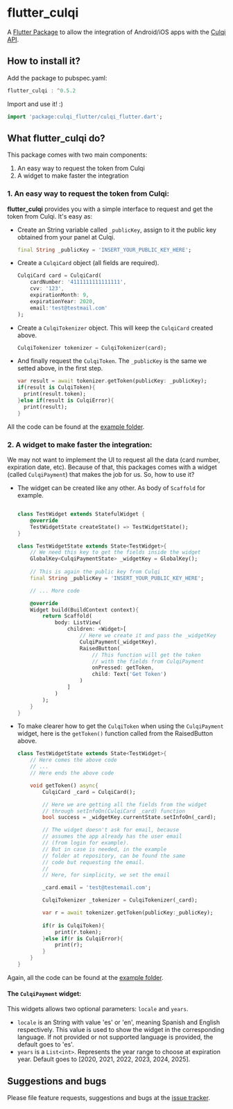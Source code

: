 # flutter_culqi

A [Flutter Package]() to allow the integration of Android/iOS apps with the [Culqi API](https://www.culqi.com/docs/#/).

## How to install it?

Add the package to pubspec.yaml:
```dart
flutter_culqi : ^0.5.2
```

Import and use it! :)
``` dart
import 'package:culqi_flutter/culqi_flutter.dart';
```

## What **flutter_culqi** do?

This package comes with two main components:
1. An easy way to request the token from Culqi
2. A widget to make faster the integration

### 1. An easy way to request the token from Culqi:

**flutter_culqi** provides you with a simple interface to request and get the token from Culqi. It's easy as:

+ Create an String variable called `_publicKey`, assign to it the public key obtained from your panel at Culqi.
    ```dart
    final String _publicKey = 'INSERT_YOUR_PUBLIC_KEY_HERE';
    ```
+ Create a `CulqiCard` object (all fields are required).
    ```dart
    CulqiCard card = CulqiCard(
        cardNumber: '4111111111111111',
        cvv: '123',
        expirationMonth: 9,
        expirationYear: 2020,
        email:'test@testmail.com'
    );
    ```
+ Create a `CulqiTokenizer` object. This will keep the `CulqiCard` created above.
    ```dart
    CulqiTokenizer tokenizer = CulqiTokenizer(card);
    ```
+ And finally request the `CulqiToken`. The `_publicKey` is the same we setted above, in the first step.
    ```dart
    var result = await tokenizer.getToken(publicKey: _publicKey);
    if(result is CulqiToken){
      print(result.token);
    }else if(result is CulqiError){
      print(result);
    }
    ```
All the code can be found at the [example folder](https://github.com/limonadev/flutter_culqi/tree/master/example).

### 2. A widget to make faster the integration:

We may not want to implement the UI to request all the data (card number, expiration date, etc). Because of that, this packages comes with a widget (called `CulqiPayment`) that makes the job for us. So, how to use it?

+ The widget can be created like any other. As body of `Scaffold` for example.
    ```dart

    class TestWidget extends StatefulWidget {
        @override
        TestWidgetState createState() => TestWidgetState();
    }

    class TestWidgetState extends State<TestWidget>{
        // We need this key to get the fields inside the widget
        GlobalKey<CulqiPaymentState> _widgetKey = GlobalKey();
        
        // This is again the public key from Culqi
        final String _publicKey = 'INSERT_YOUR_PUBLIC_KEY_HERE';

        // ... More code

        @override
        Widget build(BuildContext context){
            return Scaffold(
                body: ListView(
                    children: <Widget>[
                        // Here we create it and pass the _widgetKey
                        CulqiPayment(_widgetKey),
                        RaisedButton(
                            // This function will get the token
                            // with the fields from CulqiPayment
                            onPressed: getToken,
                            child: Text('Get Token')
                        )
                    ]
                )
            );
        }
    }
    ```
+ To make clearer how to get the `CulqiToken` when using the `CulqiPayment` widget, here is the `getToken()` function called from the RaisedButton above.
    ```dart
    class TestWidgetState extends State<TestWidget>{
        // Here comes the above code
        // ...
        // Here ends the above code

        void getToken() async{
            CulqiCard _card = CulqiCard();

            // Here we are getting all the fields from the widget
            // through setInfoOn(CulqiCard _card) function
            bool success = _widgetKey.currentState.setInfoOn(_card);

            // The widget doesn't ask for email, because 
            // assumes the app already has the user email  
            // (from login for example). 
            // But in case is needed, in the example
            // folder at repository, can be found the same 
            // code but requesting the email.
            //
            // Here, for simplicity, we set the email

            _card.email = 'test@testemail.com';

            CulqiTokenizer _tokenizer = CulqiTokenizer(_card);

            var r = await tokenizer.getToken(publicKey:_publicKey);
            
            if(r is CulqiToken){
                print(r.token);
            }else if(r is CulqiError){
                print(r);
            }
        }
    }
    ```
Again, all the code can be found at the [example folder](https://github.com/limonadev/flutter_culqi/tree/master/example).

#### The `CulqiPayment` widget:

This widgets allows two optional parameters: `locale` and `years`.
+ `locale` is an String with value 'es' or 'en', meaning Spanish and English respectively. This value is used to show the widget in the corresponding language. If not provided or not supported language is provided, the default goes to 'es'.
+ `years` is a `List<int>`. Represents the year range to choose at expiration year. Default goes to [2020, 2021, 2022, 2023, 2024, 2025].

## Suggestions and bugs

Please file feature requests, suggestions and bugs at the [issue tracker][tracker].

[tracker]: https://github.com/limonadev/flutter_culqi/issues
